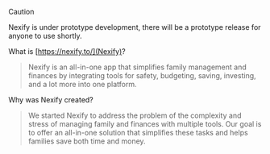 > [!CAUTION]
> Nexify is under prototype development, there will be a prototype release for anyone to use shortly.

What is [https://nexify.to/](Nexify)?
> Nexify is an all-in-one app that simplifies family management and finances by integrating tools for safety, budgeting, saving, investing, and a lot more into one platform.

Why was Nexify created?
> We started Nexify to address the problem of the complexity and stress of managing family and finances with multiple tools. Our goal is to offer an all-in-one solution that simplifies these tasks and helps families save both time and money.
